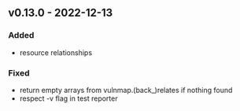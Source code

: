 ## v0.13.0 - 2022-12-13
### Added
* resource relationships
### Fixed
* return empty arrays from vulnmap.(back_)relates if nothing found
* respect -v flag in test reporter